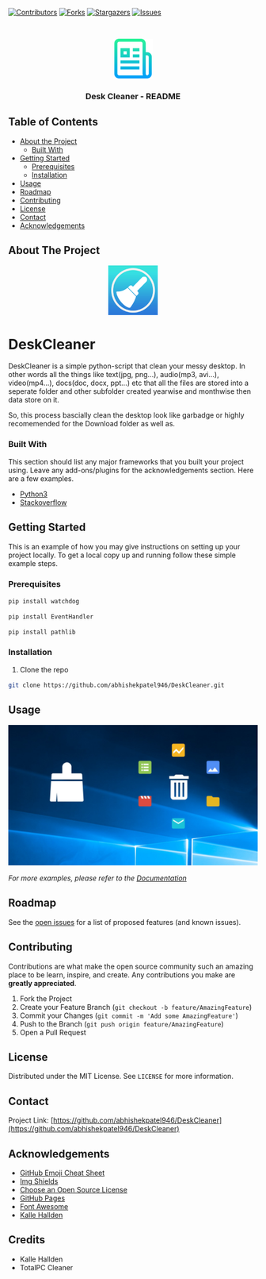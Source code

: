 [![Contributors][contributors-shield]][contributors-url]
[![Forks][forks-shield]][forks-url]
[![Stargazers][stars-shield]][stars-url]
[![Issues][issues-shield]][issues-url]



<!-- PROJECT LOGO -->
<br />
<p align="center">
  <a href="https://github.com/abhishekpatel946/DeskCleaner">
    <img src="img/logo-readme.png" alt="Logo" width="80" height="80">
  </a>

  <h3 align="center">Desk Cleaner - README</h3>
</p>



<!-- TABLE OF CONTENTS -->
## Table of Contents

* [About the Project](#about-the-project)
  * [Built With](#built-with)
* [Getting Started](#getting-started)
  * [Prerequisites](#prerequisites)
  * [Installation](#installation)
* [Usage](#usage)
* [Roadmap](#roadmap)
* [Contributing](#contributing)
* [License](#license)
* [Contact](#contact)
* [Acknowledgements](#acknowledgements)



<!-- ABOUT THE PROJECT -->
## About The Project
<p align="center">
  <a href="https://github.com/abhishekpatel946/DeskCleaner">
    <img src="img/logo-cleaner.b84d6325-88bd-40cb-8ff6-a7e284cf13bd" alt="Logo" width="100" height="100">
  </a>
</p>

# DeskCleaner

DeskCleaner is a simple python-script that clean your messy desktop. In other words all the things like text(jpg, png...), audio(mp3, avi...), video(mp4...),
docs(doc, docx, ppt...) etc that all the files are stored into a seperate folder and other subfolder created yearwise and monthwise then data store on it.

So, this process bascially clean the desktop look like garbadge or highly recomemended for the Download folder as well as.

### Built With
This section should list any major frameworks that you built your project using. Leave any add-ons/plugins for the acknowledgements section. Here are a few examples.
* [Python3](https://www.python.org/download/releases/3.0/)
* [Stackoverflow](https://stackoverflow.com/)


<!-- GETTING STARTED -->
## Getting Started

This is an example of how you may give instructions on setting up your project locally.
To get a local copy up and running follow these simple example steps.

### Prerequisites
```sh
pip install watchdog
```
```sh
pip install EventHandler
```
```sh
pip install pathlib
```

### Installation

1. Clone the repo
```sh
git clone https://github.com/abhishekpatel946/DeskCleaner.git
```


<!-- USAGE EXAMPLES -->
## Usage

![all!](https://github.com/abhishekpatel946/DeskCleaner/blob/master/img/cleaner-img.jpeg)

_For more examples, please refer to the [Documentation]()_



<!-- ROADMAP -->
## Roadmap

See the [open issues](https://github.com/abhishekpatel946/DeskCleaner/issues) for a list of proposed features (and known issues).



<!-- CONTRIBUTING -->
## Contributing

Contributions are what make the open source community such an amazing place to be learn, inspire, and create. Any contributions you make are **greatly appreciated**.

1. Fork the Project
2. Create your Feature Branch (`git checkout -b feature/AmazingFeature`)
3. Commit your Changes (`git commit -m 'Add some AmazingFeature'`)
4. Push to the Branch (`git push origin feature/AmazingFeature`)
5. Open a Pull Request



<!-- LICENSE -->
## License

Distributed under the MIT License. See `LICENSE` for more information.



<!-- CONTACT -->
## Contact

Project Link: [https://github.com/abhishekpatel946/DeskCleaner](https://github.com/abhishekpatel946/DeskCleaner)



<!-- ACKNOWLEDGEMENTS -->
## Acknowledgements
* [GitHub Emoji Cheat Sheet](https://www.webpagefx.com/tools/emoji-cheat-sheet)
* [Img Shields](https://shields.io)
* [Choose an Open Source License](https://choosealicense.com)
* [GitHub Pages](https://pages.github.com)
* [Font Awesome](https://fontawesome.com)
* [Kalle Hallden](http://github.com/kalleHallden)

## Credits
* Kalle Hallden
* TotalPC Cleaner

<!-- MARKDOWN LINKS & IMAGES -->
<!-- https://www.markdownguide.org/basic-syntax/#reference-style-links -->
[contributors-shield]: https://img.shields.io/github/contributors/abhishekpatel946/DeskCleaner.svg?style=flat
[contributors-url]: https://github.com/abhishekpatel946/DeskCleaner/graphs/contributors
[forks-shield]: https://img.shields.io/github/forks/abhishekpatel946/DeskCleaner.svg?style=flat
[forks-url]: https://github.com/abhishekpatel946/DeskCleaner/network/members
[stars-shield]: https://img.shields.io/github/stars/abhishekpatel946/DeskCleaner.svg?style=flat
[stars-url]: https://github.com/abhishekpatel946/DeskCleaner/stargazers
[issues-shield]: https://img.shields.io/github/issues/abhishekpatel946/DeskCleaner.svg?style=flat
[issues-url]: https://github.com/abhishekpatel946/DeskCleaner/issues
